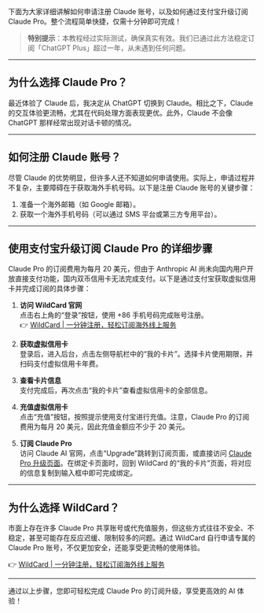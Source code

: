 下面为大家详细讲解如何申请注册 Claude 账号，以及如何通过支付宝升级订阅 Claude Pro。整个流程简单快捷，仅需十分钟即可完成！

> **特别提示**：本教程经过实际测试，确保真实有效。我们已通过此方法稳定订阅「ChatGPT Plus」超过一年，从未遇到任何问题。

---

## 为什么选择 Claude Pro？

最近体验了 Claude 后，我决定从 ChatGPT 切换到 Claude。相比之下，Claude 的交互体验更流畅，尤其在代码处理方面表现更优。此外，Claude 不会像 ChatGPT 那样经常出现对话卡顿的情况。

---

## 如何注册 Claude 账号？

尽管 Claude 的优势明显，但许多人还不知道如何申请使用。实际上，申请过程并不复杂，主要障碍在于获取海外手机号码。以下是注册 Claude 账号的关键步骤：

1. 准备一个海外邮箱（如 Google 邮箱）。
2. 获取一个海外手机号码（可以通过 SMS 平台或第三方专用平台）。

---

## 使用支付宝升级订阅 Claude Pro 的详细步骤

Claude Pro 的订阅费用为每月 20 美元，但由于 Anthropic AI 尚未向国内用户开放直接支付功能，国内双币信用卡无法完成支付。以下是通过支付宝获取虚拟信用卡并完成订阅的具体步骤：

1. **访问 WildCard 官网**  
   点击右上角的“登录”按钮，使用 +86 手机号码完成账号注册。  
   👉 [WildCard | 一分钟注册，轻松订阅海外线上服务](https://bit.ly/bewildcard)

2. **获取虚拟信用卡**  
   登录后，进入后台，点击左侧导航栏中的“我的卡片”。选择卡片使用期限，并扫码支付虚拟信用卡年费。

3. **查看卡片信息**  
   支付完成后，再次点击“我的卡片”查看虚拟信用卡的全部信息。

4. **充值虚拟信用卡**  
   点击“充值”按钮，按照提示使用支付宝进行充值。注意，Claude Pro 的订阅费用为每月 20 美元，因此充值金额应不少于 20 美元。

5. **订阅 Claude Pro**  
   访问 Claude AI 官网，点击“Upgrade”跳转到订阅页面，或直接访问 [Claude Pro 升级页面](https://bit.ly/bewildcard)。在绑定卡页面时，回到 WildCard 的“我的卡片”页面，将对应的信息复制到输入框中即可完成绑定。

---

## 为什么选择 WildCard？

市面上存在许多 Claude Pro 共享账号或代充值服务，但这些方式往往不安全、不稳定，甚至可能存在反应迟缓、限制较多的问题。通过 WildCard 自行申请专属的 Claude Pro 账号，不仅更加安全，还能享受更流畅的使用体验。

👉 [WildCard | 一分钟注册，轻松订阅海外线上服务](https://bit.ly/bewildcard)

---

通过以上步骤，您即可轻松完成 Claude Pro 的订阅升级，享受更高效的 AI 体验！